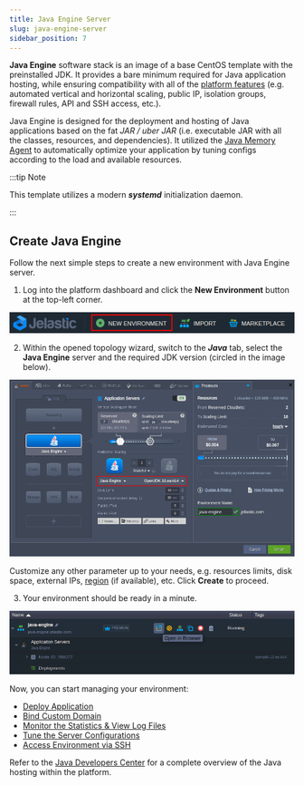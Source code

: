 ```yaml
---
title: Java Engine Server
slug: java-engine-server
sidebar_position: 7
---
```


<!-- ## Java Engine Server -->

**Java Engine** software stack is an image of a base CentOS template with the preinstalled JDK. It provides a bare minimum required for Java application hosting, while ensuring compatibility with all of the [platform features](https://cloudmydc.com/) (e.g. automated vertical and horizontal scaling, public IP, isolation groups, firewall rules, API and SSH access, etc.).

Java Engine is designed for the deployment and hosting of Java applications based on the fat _JAR / uber JAR_ (i.e. executable JAR with all the classes, resources, and dependencies). It utilized the [Java Memory Agent](/environment-management/environment-variables/custom-environment-variables) to automatically optimize your application by tuning configs according to the load and available resources.

:::tip Note

This template utilizes a modern **_systemd_** initialization daemon.

:::

## Create Java Engine

Follow the next simple steps to create a new environment with Java Engine server.

1. Log into the platform dashboard and click the **New Environment** button at the top-left corner.

<div style={{
    display:'flex',
    justifyContent: 'center',
    margin: '0 0 1rem 0'
}}>

![Locale Dropdown](./img/JavaEngineServer/01-new-environment-button.png)

</div>

2. Within the opened topology wizard, switch to the **_Java_** tab, select the **Java Engine** server and the required JDK version (circled in the image below).

<div style={{
    display:'flex',
    justifyContent: 'center',
    margin: '0 0 1rem 0'
}}>

![Locale Dropdown](./img/JavaEngineServer/02-java-engine-in-topology-wizard.png)

</div>

Customize any other parameter up to your needs, e.g. resources limits, disk space, external IPs, [region](/environment-management/environment-regions/choosing-a-region) (if available), etc. Click **Create** to proceed.

3. Your environment should be ready in a minute.

<div style={{
    display:'flex',
    justifyContent: 'center',
    margin: '0 0 1rem 0'
}}>

![Locale Dropdown](./img/JavaEngineServer/03-java-engine-environment-created.png)

</div>

Now, you can start managing your environment:

- [Deploy Application](https://cloudmydc.com/)
- [Bind Custom Domain](https://cloudmydc.com/)
- [Monitor the Statistics & View Log Files](https://cloudmydc.com/)
- [Tune the Server Configurations](https://cloudmydc.com/)
- [Access Environment via SSH](https://cloudmydc.com/)

Refer to the [Java Developers Center](https://cloudmydc.com/) for a complete overview of the Java hosting within the platform.
